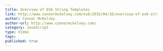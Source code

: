 ```yaml
---
title: Overview of ES6 String Templates
link: http://www.connormckelvey.com/es6/2015/04/16/overview-of-es6-string-templates.html
author: Connor McKelvey
author-url: http://www.connormckelvey.com/
category: JavaScript
type: Video
tags:
published: true
---
```

